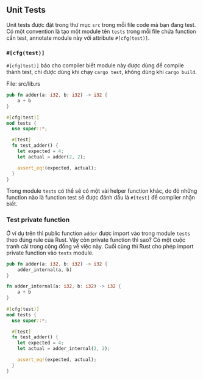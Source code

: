 ## Unit Tests

Unit tests được đặt trong thư mục `src` trong mỗi file code mà bạn đang test.
Có một convention là tạo một module tên `tests` trong mỗi file chứa function cần test,
annotate module này với attribute `#[cfg(test)]`.

### `#[cfg(test)]`

`#[cfg(test)]` báo cho compiler biết module này được dùng để compile thành test, chỉ được dùng 
khi chạy `cargo test`, không dùng khi `cargo build`.

File: src/lib.rs

```rust
pub fn adder(a: i32, b: i32) -> i32 {
    a + b
}

#[cfg(test)]
mod tests {
  use super::*;

  #[test]
  fn test_adder() {
    let expected = 4;
    let actual = adder(2, 2);

    assert_eq!(expected, actual);
  }
}
```

Trong module `tests` có thể sẽ có một vài helper function khác, do đó những function nào
là function test sẽ được đánh dấu là `#[test]` để compiler nhận biết.

### Test private function

Ở ví dụ trên thì public function `adder` được import vào trong module `tests` theo đúng rule của Rust.
Vậy còn private function thì sao? Có một cuộc tranh cãi trong cộng đồng về việc này.
Cuối cùng thì Rust cho phép import private function vào `tests` module.

```rust
pub fn adder(a: i32, b: i32) -> i32 {
    adder_internal(a, b)
}

fn adder_internal(a: i32, b: i32) -> i32 {
    a + b
}
 
#[cfg(test)]
mod tests {
  use super::*;

  #[test]
  fn test_adder() {
    let expected = 4;
    let actual = adder_internal(2, 2);

    assert_eq!(expected, actual);
  }
}
```
